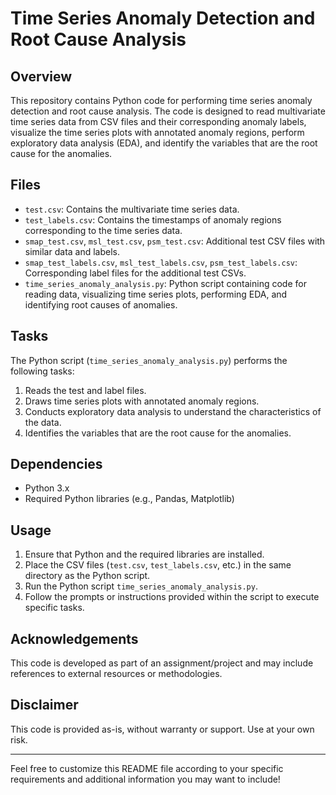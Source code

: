 # Time Series Anomaly Detection and Root Cause Analysis

## Overview
This repository contains Python code for performing time series anomaly detection and root cause analysis. The code is designed to read multivariate time series data from CSV files and their corresponding anomaly labels, visualize the time series plots with annotated anomaly regions, perform exploratory data analysis (EDA), and identify the variables that are the root cause for the anomalies.

## Files
- `test.csv`: Contains the multivariate time series data.
- `test_labels.csv`: Contains the timestamps of anomaly regions corresponding to the time series data.
- `smap_test.csv`, `msl_test.csv`, `psm_test.csv`: Additional test CSV files with similar data and labels.
- `smap_test_labels.csv`, `msl_test_labels.csv`, `psm_test_labels.csv`: Corresponding label files for the additional test CSVs.
- `time_series_anomaly_analysis.py`: Python script containing code for reading data, visualizing time series plots, performing EDA, and identifying root causes of anomalies.

## Tasks
The Python script (`time_series_anomaly_analysis.py`) performs the following tasks:
1. Reads the test and label files.
2. Draws time series plots with annotated anomaly regions.
3. Conducts exploratory data analysis to understand the characteristics of the data.
4. Identifies the variables that are the root cause for the anomalies.

## Dependencies
- Python 3.x
- Required Python libraries (e.g., Pandas, Matplotlib)

## Usage
1. Ensure that Python and the required libraries are installed.
2. Place the CSV files (`test.csv`, `test_labels.csv`, etc.) in the same directory as the Python script.
3. Run the Python script `time_series_anomaly_analysis.py`.
4. Follow the prompts or instructions provided within the script to execute specific tasks.

## Acknowledgements
This code is developed as part of an assignment/project and may include references to external resources or methodologies.

## Disclaimer
This code is provided as-is, without warranty or support. Use at your own risk.

---

Feel free to customize this README file according to your specific requirements and additional information you may want to include!
